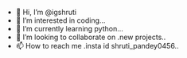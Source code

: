 - 👋 Hi, I’m @igshruti
- 👀 I’m interested in coding...
- 🌱 I’m currently learning python...
- 💞️ I’m looking to collaborate on .new projects..
- 📫 How to reach me .insta id shruti_pandey0456..

<!---
igshruti/igshruti is a ✨ special ✨ repository because its `README.md` (this file) appears on your GitHub profile.
You can click the Preview link to take a look at your changes.
--->
